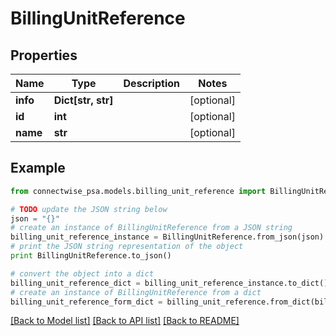 # BillingUnitReference


## Properties
Name | Type | Description | Notes
------------ | ------------- | ------------- | -------------
**info** | **Dict[str, str]** |  | [optional] 
**id** | **int** |  | [optional] 
**name** | **str** |  | [optional] 

## Example

```python
from connectwise_psa.models.billing_unit_reference import BillingUnitReference

# TODO update the JSON string below
json = "{}"
# create an instance of BillingUnitReference from a JSON string
billing_unit_reference_instance = BillingUnitReference.from_json(json)
# print the JSON string representation of the object
print BillingUnitReference.to_json()

# convert the object into a dict
billing_unit_reference_dict = billing_unit_reference_instance.to_dict()
# create an instance of BillingUnitReference from a dict
billing_unit_reference_form_dict = billing_unit_reference.from_dict(billing_unit_reference_dict)
```
[[Back to Model list]](../README.md#documentation-for-models) [[Back to API list]](../README.md#documentation-for-api-endpoints) [[Back to README]](../README.md)


